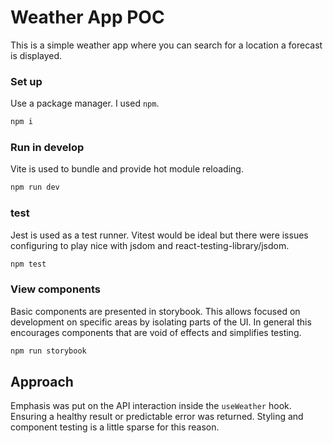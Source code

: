 # Weather App POC

This is a simple weather app where you can search for a location a forecast is displayed.

### Set up

Use a package manager. I used `npm`.

```bash
npm i
```

### Run in develop

Vite is used to bundle and provide hot module reloading.

```bash
npm run dev
```

### test

Jest is used as a test runner. Vitest would be ideal but there were issues configuring to play nice with jsdom and react-testing-library/jsdom.

```bash
npm test
```

### View components

Basic components are presented in storybook. This allows focused on development on specific areas by isolating parts of the UI. In general this encourages components that are void of effects and simplifies testing.

```bash
npm run storybook
```

## Approach

Emphasis was put on the API interaction inside the `useWeather` hook. Ensuring a healthy result or predictable error was returned. Styling and component testing is a little sparse for this reason.

